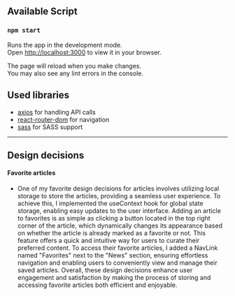 ## Available Script

### `npm start`

Runs the app in the development mode.\
Open [http://localhost:3000](http://localhost:3000) to view it in your browser.

The page will reload when you make changes.\
You may also see any lint errors in the console.

## Used libraries

- [axios](https://github.com/axios/axios) for handling API calls
- [react-router-dom](https://reactrouter.com/en/main) for navigation
- [sass](https://github.com/sass/sass) for SASS support

---

## Design decisions

#### Favorite articles

- One of my favorite design decisions for articles involves utilizing local storage to store the articles, providing a seamless user experience. To achieve this, I implemented the useContext hook for global state storage, enabling easy updates to the user interface. Adding an article to favorites is as simple as clicking a button located in the top right corner of the article, which dynamically changes its appearance based on whether the article is already marked as a favorite or not. This feature offers a quick and intuitive way for users to curate their preferred content. To access their favorite articles, I added a NavLink named "Favorites" next to the "News" section, ensuring effortless navigation and enabling users to conveniently view and manage their saved articles. Overall, these design decisions enhance user engagement and satisfaction by making the process of storing and accessing favorite articles both efficient and enjoyable.
